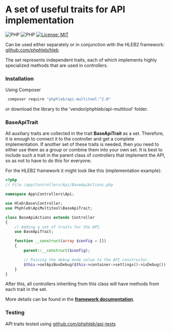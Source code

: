 A set of useful traits for API implementation
=====================

![PHP](https://img.shields.io/badge/PHP-^7.4-blue) ![PHP](https://img.shields.io/badge/PHP-8-blue) [![License: MIT](https://img.shields.io/badge/License-MIT%20(Free)-brightgreen.svg)](https://github.com/phphleb/hleb/blob/master/LICENSE)

Can be used either separately or in conjunction with the HLEB2 framework: [github.com/phphleb/hleb](https://github.com/phphleb/hleb) 

The set represents independent traits, each of which implements highly specialized methods that are used in controllers.

### Installation

Using Composer
 ```bash
  composer require "phphleb/api-multitool:^2.0"
 ```
or download the library to the 'vendor/phphleb/api-multitool' folder.

 ### BaseApiTrait

All auxiliary traits are collected in the trait **BaseApiTrait** as a set. Therefore, it is enough to connect it to the controller and get a complete implementation.
If another set of these traits is needed, then you need to either use them as a group or combine them into your own set.
It is best to include such a trait in the parent class of controllers that implement the API, so as not to have to do this for everyone.

For the HLEB2 framework it might look like this (implementation example):

```php
<?php
// File /app/Controllers/Api/BaseApiActions.php

namespace App\Controllers\Api;

use Hleb\Base\Controller;
use Phphleb\ApiMultitool\BaseApiTrait;

class BaseApiActions extends Controller
{
    // Adding a set of traits for the API.
    use BaseApiTrait;

    function __construct(array $config = [])
    {
        parent::__construct($config);

        // Passing the debug mode value to the API constructor.
        $this->setApiBoxDebug($this->container->settings()->isDebug());
    }
}

```
After this, all controllers inheriting from this class will have methods from each trait in the set.

More details can be found in the [**framework documentation**](https://hleb2framework.ru).

### Testing

API traits tested using [github.com/phphleb/api-tests](https://github.com/phphleb/api-tests)
